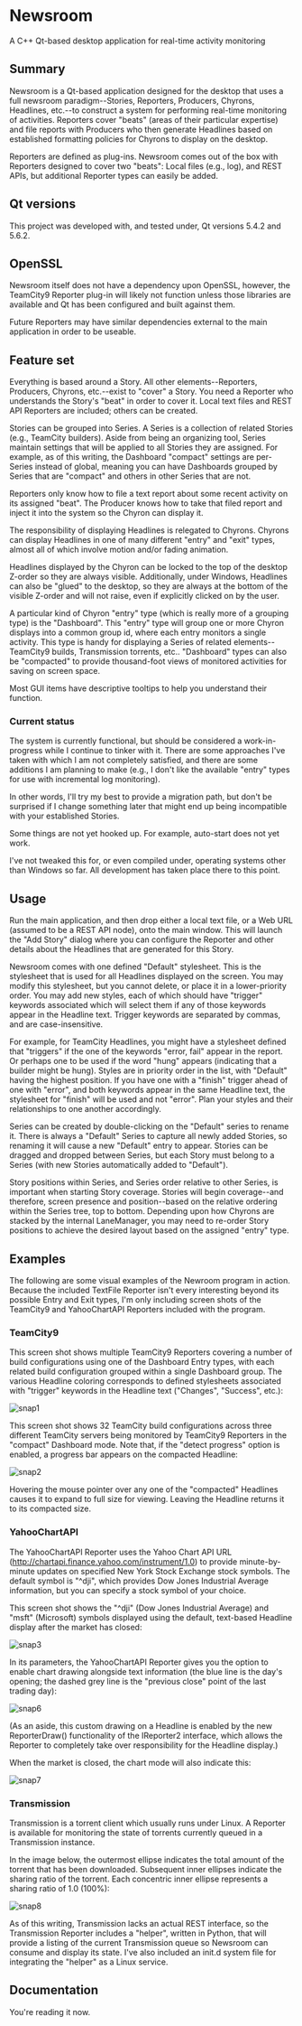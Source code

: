 # Newsroom
A C++ Qt-based desktop application for real-time activity monitoring

## Summary
Newsroom is a Qt-based application designed for the desktop that uses a full
newsroom paradigm--Stories, Reporters, Producers, Chyrons, Headlines, etc.--to
construct a system for performing real-time monitoring of activities.
Reporters cover "beats" (areas of their particular expertise) and file reports
with Producers who then generate Headlines based on established formatting
policies for Chyrons to display on the desktop.

Reporters are defined as plug-ins.  Newsroom comes out of the box with
Reporters designed to cover two "beats": Local files (e.g., log), and
REST APIs, but additional Reporter types can easily be added.

## Qt versions
This project was developed with, and tested under, Qt versions 5.4.2 and
5.6.2.

## OpenSSL
Newsroom itself does not have a dependency upon OpenSSL, however, the
TeamCity9 Reporter plug-in will likely not function unless those libraries
are available and Qt has been configured and built against them.

Future Reporters may have similar dependencies external to the main application
in order to be useable.

## Feature set
Everything is based around a Story.  All other elements--Reporters, Producers,
Chyrons, etc.--exist to "cover" a Story.  You need a Reporter who understands
the Story's "beat" in order to cover it.  Local text files and REST API
Reporters are included; others can be created.

Stories can be grouped into Series.  A Series is a collection of related
Stories (e.g., TeamCity builders).  Aside from being an organizing tool,
Series maintain settings that will be applied to all Stories they are
assigned.  For example, as of this writing, the Dashboard "compact" settings
are per-Series instead of global, meaning you can have Dashboards grouped by
Series that are "compact" and others in other Series that are not.

Reporters only know how to file a text report about some recent activity
on its assigned "beat".  The Producer knows how to take that filed report
and inject it into the system so the Chyron can display it.

The responsibility of displaying Headlines is relegated to Chyrons.  Chyrons
can display Headlines in one of many different "entry" and "exit" types,
almost all of which involve motion and/or fading animation.

Headlines displayed by the Chyron can be locked to the top of the desktop
Z-order so they are always visible.  Additionally, under Windows, Headlines
can also be "glued" to the desktop, so they are always at the bottom of the
visible Z-order and will not raise, even if explicitly clicked on by the user.

A particular kind of Chyron "entry" type (which is really more of a grouping
type) is the "Dashboard".  This "entry" type will group one or more Chyron
displays into a common group id, where each entry monitors a single activity.
This type is handy for displaying a Series of related elements--TeamCity9
builds, Transmission torrents, etc..  "Dashboard" types can also be "compacted"
to provide thousand-foot views of monitored activities for saving on screen
space.

Most GUI items have descriptive tooltips to help you understand their function.

### Current status
The system is currently functional, but should be considered a work-in-progress
while I continue to tinker with it.  There are some approaches I've taken with
which I am not completely satisfied, and there are some additions I am planning
to make (e.g., I don't like the available "entry" types for use with incremental
log monitoring).

In other words, I'll try my best to provide a migration path, but don't be
surprised if I change something later that might end up being incompatible with
your established Stories.

Some things are not yet hooked up.  For example, auto-start does not yet work.

I've not tweaked this for, or even compiled under, operating systems other than
Windows so far.  All development has taken place there to this point.

## Usage
Run the main application, and then drop either a local text file, or a Web URL
(assumed to be a REST API node), onto the main window.  This will launch the
"Add Story" dialog where you can configure the Reporter and other details about
the Headlines that are generated for this Story.

Newsroom comes with one defined "Default" stylesheet.  This is the stylesheet
that is used for all Headlines displayed on the screen.  You may modify this
stylesheet, but you cannot delete, or place it in a lower-priority order.  You
may add new styles, each of which should have "trigger" keywords associated
which will select them if any of those keywords appear in the Headline text.
Trigger keywords are separated by commas, and are case-insensitive.

For example, for TeamCity Headlines, you might have a stylesheet defined that
"triggers" if the one of the keywords "error, fail" appear in the report.  Or
perhaps one to be used if the word "hung" appears (indicating that a builder
might be hung).  Styles are in priority order in the list, with "Default"
having the highest position.  If you have one with a "finish" trigger ahead of
one with "error", and both keywords appear in the same Headline text, the
stylesheet for "finish" will be used and not "error".  Plan your styles and
their relationships to one another accordingly.

Series can be created by double-clicking on the "Default" series to rename it.
There is always a "Default" Series to capture all newly added Stories, so
renaming it will cause a new "Default" entry to appear.  Stories can be dragged
and dropped between Series, but each Story must belong to a Series (with new
Stories automatically added to "Default").

Story positions within Series, and Series order relative to other Series, is
important when starting Story coverage.  Stories will begin coverage--and
therefore, screen presence and position--based on the relative ordering within
the Series tree, top to bottom.  Depending upon how Chyrons are stacked by the
internal LaneManager, you may need to re-order Story positions to achieve the
desired layout based on the assigned "entry" type.

## Examples

The following are some visual examples of the Newroom program in action.
Because the included TextFile Reporter isn't every interesting beyond its
possible Entry and Exit types, I'm only including screen shots of the TeamCity9
and YahooChartAPI Reporters included with the program.

### TeamCity9

This screen shot shows multiple TeamCity9 Reporters covering a number of
build configurations using one of the Dashboard Entry types, with each
related build configuration grouped within a single Dashboard group.  The
various Headline coloring corresponds to defined stylesheets associated with
"trigger" keywords in the Headline text ("Changes", "Success", etc.):

![snap1](https://cloud.githubusercontent.com/assets/4536448/22610013/ac5e719a-ea20-11e6-9724-899d53ffe75a.png)

This screen shot shows 32 TeamCity build configurations across three different
TeamCity servers being monitored by TeamCity9 Reporters in the "compact"
Dashboard mode.  Note that, if the "detect progress" option is enabled, a
progress bar appears on the compacted Headline:

![snap2](https://cloud.githubusercontent.com/assets/4536448/22610018/afad370a-ea20-11e6-91e7-f89a33499101.png)

Hovering the mouse pointer over any one of the "compacted" Headlines causes it
to expand to full size for viewing.  Leaving the Headline returns it to its
compacted size.

### YahooChartAPI

The YahooChartAPI Reporter uses the Yahoo Chart API URL
(http://chartapi.finance.yahoo.com/instrument/1.0) to provide minute-by-minute
updates on specified New York Stock Exchange stock symbols.  The default
symbol is "^dji", which provides Dow Jones Industrial Average information,
but you can specify a stock symbol of your choice.

This screen shot shows the "^dji" (Dow Jones Industrial Average) and "msft"
(Microsoft) symbols displayed using the default, text-based Headline display
after the market has closed:

![snap3](https://cloud.githubusercontent.com/assets/4536448/22610019/b0faf69c-ea20-11e6-9482-63a411d6b223.png)

In its parameters, the YahooChartAPI Reporter gives you the option to enable
chart drawing alongside text information (the blue line is the day's opening;
the dashed grey line is the "previous close" point of the last trading day):

![snap6](https://cloud.githubusercontent.com/assets/4536448/22795957/d09e2aac-eeb5-11e6-8a7e-195b0a71df5d.png)

(As an aside, this custom drawing on a Headline is enabled by the new
ReporterDraw() functionality of the IReporter2 interface, which allows the
Reporter to completely take over responsibility for the Headline display.)

When the market is closed, the chart mode will also indicate this:

![snap7](https://cloud.githubusercontent.com/assets/4536448/22845777/7e5b9512-efa1-11e6-81b9-2643c60b0251.png)

### Transmission

Transmission is a torrent client which usually runs under Linux.  A Reporter
is available for monitoring the state of torrents currently queued in a
Transmission instance.

In the image below, the outermost ellipse indicates the total amount of the
torrent that has been downloaded.  Subsequent inner ellipses indicate the
sharing ratio of the torrent.  Each concentric inner ellipse represents a
sharing ratio of 1.0 (100%):

![snap8](https://cloud.githubusercontent.com/assets/4536448/23098833/a39fb554-f615-11e6-9e1a-98ddbf9cd6f1.png)

As of this writing, Transmission lacks an actual REST interface, so the
Transmission Reporter includes a "helper", written in Python, that will
provide a listing of the current Transmission queue so Newsroom can consume
and display its state.  I've also included an init.d system file for
integrating the "helper" as a Linux service.

## Documentation
You're reading it now.
